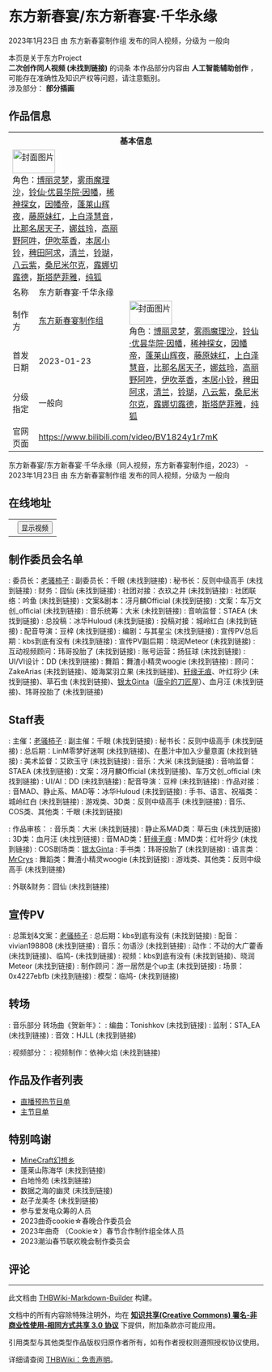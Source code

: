 # 东方新春宴/东方新春宴·千华永缘

<!-- source html: G:\repos\THBWiki-Markdown-Builder\THBWikiMarkdown\Temp\main\5\5e\ns0%3A%E4%B8%9C%E6%96%B9%E6%96%B0%E6%98%A5%E5%AE%B4%2F%E4%B8%9C%E6%96%B9%E6%96%B0%E6%98%A5%E5%AE%B4%C2%B7%E5%8D%83%E5%8D%8E%E6%B0%B8%E7%BC%98.html -->

2023年1月23日 由 东方新春宴制作组  发布的同人视频，分级为 一般向

本页是关于东方Project  
 **二次创作同人视频 (未找到链接)** 的词条
本作品部分内容由 **人工智能辅助创作** ，  
可能存在准确性及知识产权等问题，请注意甄别。  
涉及部分： **部分插画** 

## 作品信息

<table><tbody><tr><th colspan="3">基本信息</th></tr><tr><td class="cover-artwork-mobile" colspan="2"><a href="./文件-东方新春宴／东方新春宴·千华永缘封面.png.md" class="image" title="封面图片"><img alt="封面图片" src="https://upload.thwiki.cc/thumb/d/da/%E4%B8%9C%E6%96%B9%E6%96%B0%E6%98%A5%E5%AE%B4%EF%BC%8F%E4%B8%9C%E6%96%B9%E6%96%B0%E6%98%A5%E5%AE%B4%C2%B7%E5%8D%83%E5%8D%8E%E6%B0%B8%E7%BC%98%E5%B0%81%E9%9D%A2.png/84px-%E4%B8%9C%E6%96%B9%E6%96%B0%E6%98%A5%E5%AE%B4%EF%BC%8F%E4%B8%9C%E6%96%B9%E6%96%B0%E6%98%A5%E5%AE%B4%C2%B7%E5%8D%83%E5%8D%8E%E6%B0%B8%E7%BC%98%E5%B0%81%E9%9D%A2.png" decoding="async" loading="lazy" width="84" height="47" srcset="https://upload.thwiki.cc/thumb/d/da/%E4%B8%9C%E6%96%B9%E6%96%B0%E6%98%A5%E5%AE%B4%EF%BC%8F%E4%B8%9C%E6%96%B9%E6%96%B0%E6%98%A5%E5%AE%B4%C2%B7%E5%8D%83%E5%8D%8E%E6%B0%B8%E7%BC%98%E5%B0%81%E9%9D%A2.png/126px-%E4%B8%9C%E6%96%B9%E6%96%B0%E6%98%A5%E5%AE%B4%EF%BC%8F%E4%B8%9C%E6%96%B9%E6%96%B0%E6%98%A5%E5%AE%B4%C2%B7%E5%8D%83%E5%8D%8E%E6%B0%B8%E7%BC%98%E5%B0%81%E9%9D%A2.png 1.5x, https://upload.thwiki.cc/thumb/d/da/%E4%B8%9C%E6%96%B9%E6%96%B0%E6%98%A5%E5%AE%B4%EF%BC%8F%E4%B8%9C%E6%96%B9%E6%96%B0%E6%98%A5%E5%AE%B4%C2%B7%E5%8D%83%E5%8D%8E%E6%B0%B8%E7%BC%98%E5%B0%81%E9%9D%A2.png/168px-%E4%B8%9C%E6%96%B9%E6%96%B0%E6%98%A5%E5%AE%B4%EF%BC%8F%E4%B8%9C%E6%96%B9%E6%96%B0%E6%98%A5%E5%AE%B4%C2%B7%E5%8D%83%E5%8D%8E%E6%B0%B8%E7%BC%98%E5%B0%81%E9%9D%A2.png 2x" data-file-width="1036" data-file-height="583"></a><div class="cover-char">角色：<a href="./博丽灵梦.md" title="博丽灵梦">博丽灵梦</a>，<a href="./雾雨魔理沙.md" title="雾雨魔理沙">雾雨魔理沙</a>，<a href="./铃仙·优昙华院·因幡.md" title="铃仙·优昙华院·因幡">铃仙·优昙华院·因幡</a>，<a href="./稀神探女.md" title="稀神探女">稀神探女</a>，<a href="./因幡帝.md" title="因幡帝">因幡帝</a>，<a href="./蓬莱山辉夜.md" title="蓬莱山辉夜">蓬莱山辉夜</a>，<a href="./藤原妹红.md" title="藤原妹红">藤原妹红</a>，<a href="./上白泽慧音.md" title="上白泽慧音">上白泽慧音</a>，<a href="./比那名居天子.md" title="比那名居天子">比那名居天子</a>，<a href="./娜兹玲.md" title="娜兹玲">娜兹玲</a>，<a href="./高丽野阿吽.md" title="高丽野阿吽">高丽野阿吽</a>，<a href="./伊吹萃香.md" title="伊吹萃香">伊吹萃香</a>，<a href="./本居小铃.md" title="本居小铃">本居小铃</a>，<a href="./稗田阿求.md" title="稗田阿求">稗田阿求</a>，<a href="./清兰.md" title="清兰">清兰</a>，<a href="./铃瑚.md" title="铃瑚">铃瑚</a>，<a href="./八云紫.md" title="八云紫">八云紫</a>，<a href="./桑尼米尔克.md" title="桑尼米尔克">桑尼米尔克</a>，<a href="./露娜切露德.md" title="露娜切露德">露娜切露德</a>，<a href="./斯塔萨菲雅.md" title="斯塔萨菲雅">斯塔萨菲雅</a>，<a href="./纯狐.md" title="纯狐">纯狐</a></div></td>
</tr><tr><td class="label">名称</td><td colspan="2"> 东方新春宴·千华永缘 </td></tr><tr><td class="label">制作方</td><td><a href="./东方新春宴制作组.md" title="东方新春宴制作组">东方新春宴制作组</a></td><td class="cover-artwork" rowspan="3" style="min-width:84px;"><a href="./文件-东方新春宴／东方新春宴·千华永缘封面.png.md" class="image" title="封面图片"><img alt="封面图片" src="https://upload.thwiki.cc/thumb/d/da/%E4%B8%9C%E6%96%B9%E6%96%B0%E6%98%A5%E5%AE%B4%EF%BC%8F%E4%B8%9C%E6%96%B9%E6%96%B0%E6%98%A5%E5%AE%B4%C2%B7%E5%8D%83%E5%8D%8E%E6%B0%B8%E7%BC%98%E5%B0%81%E9%9D%A2.png/84px-%E4%B8%9C%E6%96%B9%E6%96%B0%E6%98%A5%E5%AE%B4%EF%BC%8F%E4%B8%9C%E6%96%B9%E6%96%B0%E6%98%A5%E5%AE%B4%C2%B7%E5%8D%83%E5%8D%8E%E6%B0%B8%E7%BC%98%E5%B0%81%E9%9D%A2.png" decoding="async" loading="lazy" width="84" height="47" srcset="https://upload.thwiki.cc/thumb/d/da/%E4%B8%9C%E6%96%B9%E6%96%B0%E6%98%A5%E5%AE%B4%EF%BC%8F%E4%B8%9C%E6%96%B9%E6%96%B0%E6%98%A5%E5%AE%B4%C2%B7%E5%8D%83%E5%8D%8E%E6%B0%B8%E7%BC%98%E5%B0%81%E9%9D%A2.png/126px-%E4%B8%9C%E6%96%B9%E6%96%B0%E6%98%A5%E5%AE%B4%EF%BC%8F%E4%B8%9C%E6%96%B9%E6%96%B0%E6%98%A5%E5%AE%B4%C2%B7%E5%8D%83%E5%8D%8E%E6%B0%B8%E7%BC%98%E5%B0%81%E9%9D%A2.png 1.5x, https://upload.thwiki.cc/thumb/d/da/%E4%B8%9C%E6%96%B9%E6%96%B0%E6%98%A5%E5%AE%B4%EF%BC%8F%E4%B8%9C%E6%96%B9%E6%96%B0%E6%98%A5%E5%AE%B4%C2%B7%E5%8D%83%E5%8D%8E%E6%B0%B8%E7%BC%98%E5%B0%81%E9%9D%A2.png/168px-%E4%B8%9C%E6%96%B9%E6%96%B0%E6%98%A5%E5%AE%B4%EF%BC%8F%E4%B8%9C%E6%96%B9%E6%96%B0%E6%98%A5%E5%AE%B4%C2%B7%E5%8D%83%E5%8D%8E%E6%B0%B8%E7%BC%98%E5%B0%81%E9%9D%A2.png 2x" data-file-width="1036" data-file-height="583"></a><div class="cover-char">角色：<a href="./博丽灵梦.md" title="博丽灵梦">博丽灵梦</a>，<a href="./雾雨魔理沙.md" title="雾雨魔理沙">雾雨魔理沙</a>，<a href="./铃仙·优昙华院·因幡.md" title="铃仙·优昙华院·因幡">铃仙·优昙华院·因幡</a>，<a href="./稀神探女.md" title="稀神探女">稀神探女</a>，<a href="./因幡帝.md" title="因幡帝">因幡帝</a>，<a href="./蓬莱山辉夜.md" title="蓬莱山辉夜">蓬莱山辉夜</a>，<a href="./藤原妹红.md" title="藤原妹红">藤原妹红</a>，<a href="./上白泽慧音.md" title="上白泽慧音">上白泽慧音</a>，<a href="./比那名居天子.md" title="比那名居天子">比那名居天子</a>，<a href="./娜兹玲.md" title="娜兹玲">娜兹玲</a>，<a href="./高丽野阿吽.md" title="高丽野阿吽">高丽野阿吽</a>，<a href="./伊吹萃香.md" title="伊吹萃香">伊吹萃香</a>，<a href="./本居小铃.md" title="本居小铃">本居小铃</a>，<a href="./稗田阿求.md" title="稗田阿求">稗田阿求</a>，<a href="./清兰.md" title="清兰">清兰</a>，<a href="./铃瑚.md" title="铃瑚">铃瑚</a>，<a href="./八云紫.md" title="八云紫">八云紫</a>，<a href="./桑尼米尔克.md" title="桑尼米尔克">桑尼米尔克</a>，<a href="./露娜切露德.md" title="露娜切露德">露娜切露德</a>，<a href="./斯塔萨菲雅.md" title="斯塔萨菲雅">斯塔萨菲雅</a>，<a href="./纯狐.md" title="纯狐">纯狐</a></div></td>
</tr><tr><td class="label">首发日期</td><td>2023-01-23</td></tr><tr><td class="label">分级指定</td><td>一般向</td></tr>
<tr><td class="label">官网页面</td><td colspan="2"><a rel="nofollow" class="external free" href="https://www.bilibili.com/video/BV1824y1r7mK">https://www.bilibili.com/video/BV1824y1r7mK</a></td></tr></tbody></table>

东方新春宴/东方新春宴·千华永缘（同人视频，东方新春宴制作组，2023） - 2023年1月23日 由 东方新春宴制作组  发布的同人视频，分级为 一般向

## 在线地址
  


  

<table>
<tr><th style="text-align: center;"><a class="bilibili-title external text" target="_blank" rel="nofollow" style="margin: 0 0.4em 0 0.2em;"></a><input type="button" class="bilibili-toggle" value="显示视频" style="float: right;"></th></tr>
<tr class="bilibili-video" style="display: none;"><td></td></tr>
</table>






## 制作委员会名单
: 委员长：[老骚柿子](./老骚柿子.md)
: 副委员长：千眼 (未找到链接)
: 秘书长：反则中级高手 (未找到链接)
: 财务：囧仙 (未找到链接)
: 社团对接：衣玖之井 (未找到链接)
: 社团联络：吟鱼 (未找到链接)
: 文案&amp;剧本：冴月麟Official (未找到链接)
: 文案：车万文创_official (未找到链接)
: 音乐统筹：大米 (未找到链接)
: 音响监督：STAEA (未找到链接)
: 总投稿：冰华Huloud (未找到链接)
: 投稿对接：城岭红白 (未找到链接)
: 配音导演：豆梓 (未找到链接)
: 编剧：与其星尘 (未找到链接)
: 宣传PV总后期：kbs到底有没有 (未找到链接)
: 宣传PV副后期：晓润Meteor (未找到链接)
: 互动视频顾问：玮哥投胎了 (未找到链接)
: 账号运营：扬狂球 (未找到链接)
: UI/VI设计：DD (未找到链接)
: 舞蹈：舞渣小精灵woogie (未找到链接)
: 顾问：ZakeArias (未找到链接)、姬海棠羽立果 (未找到链接)、[轩缘无痕](./轩缘无痕.md)、叶红将少 (未找到链接)、草石虫 (未找到链接)、[银太Ginta](./银太Ginta.md)（[唐伞的刀匠屋](./唐伞的刀匠屋.md)）、血月汪 (未找到链接)、玮哥投胎了 (未找到链接)


## Staff表
: 主催：[老骚柿子](./老骚柿子.md)
: 副主催：千眼 (未找到链接)
: 秘书长：反则中级高手 (未找到链接)
: 总后期：LinM零梦好迷啊 (未找到链接)、在墨汁中加入少量意面 (未找到链接)
: 美术监督：艾欧玉守 (未找到链接)
: 音乐：大米 (未找到链接)
: 音响监督：STAEA (未找到链接)
: 文案：冴月麟Official (未找到链接)、车万文创_official (未找到链接)
: UI/AI：DD (未找到链接)
: 配音导演：豆梓 (未找到链接)
: 作品对接：
: 音MAD、静止系、MAD等：冰华Huloud (未找到链接)
: 手书、语言、祝福类：城岭红白 (未找到链接)
: 游戏类、3D类：反则中级高手 (未找到链接)
: 音乐、COS类、其他类：千眼 (未找到链接)

: 作品审核：
: 音乐类：大米 (未找到链接)
: 静止系MAD类：草石虫 (未找到链接)
: 3D类：血月汪 (未找到链接)
: 音MAD类：[轩缘无痕](./轩缘无痕.md)
: MMD类：红叶将少 (未找到链接)
: COS剧场类：[银太Ginta](./银太Ginta.md)
: 手书类：玮哥投胎了 (未找到链接)
: 语言类：[MrCrys](./MrCrys.md)
: 舞蹈类：舞渣小精灵woogie (未找到链接)
: 游戏类、其他类：反则中级高手 (未找到链接)

: 外联&amp;财务：囧仙 (未找到链接)


## 宣传PV
: 总策划&amp;文案：[老骚柿子](./老骚柿子.md)
: 总后期：kbs到底有没有 (未找到链接)
: 配音：vivian198808 (未找到链接)
: 音乐：勿语沙 (未找到链接)
: 动作：不动的大广藿香 (未找到链接)、临鸠- (未找到链接)
: 视频：kbs到底有没有 (未找到链接)、晓润Meteor (未找到链接)
: 制作顾问：游一居然是个up主 (未找到链接)
: 场景：0x4227ebfb (未找到链接)
: 模型：临鸠- (未找到链接)


## 转场
: 音乐部分 转场曲《贺新年》：
: 编曲：Tonishkov (未找到链接)
: 监制：STA_EA (未找到链接)
: 音效：HJLL (未找到链接)

: 视频部分：
: 视频制作：依神火焰 (未找到链接)



## 作品及作者列表
- [直播预热节目单](./东方新春宴-东方新春宴·千华永缘-直播预热节目单.md)
- [主节目单](./东方新春宴-东方新春宴·千华永缘-主节目单.md)


## 特别鸣谢
- [MineCraft幻想乡](./MineCraft幻想乡.md)
- 蓬莱山陈海华 (未找到链接)
- 白地怜苑 (未找到链接)
- 数据之海的幽灵 (未找到链接)
- 赵子龙美冬 (未找到链接)
- 参与爱发电众筹的人员
- 2023曲奇cookie☆春晚合作委员会
- 2023年曲奇 （Cookie☆）春节合作制作组全体人员
- 2023潮汕春节联欢晚会制作委员会


## 评论




---

此文档由 [THBWiki-Markdown-Builder](https://github.com/Delsin-Yu/THBWiki-Markdown-Builder) 构建。

文档中的所有内容除特殊注明外，均在 [**知识共享(Creative Commons) 署名-非商业性使用-相同方式共享 3.0 协议**](https://creativecommons.org/licenses/by-sa/3.0/deed.zh-hans) 下提供，附加条款亦可能应用。

引用类型与其他类型作品版权归原作者所有，如有作者授权则遵照授权协议使用。

详细请查阅 [THBWiki：免责声明](https://thbwiki.cc/THBWiki:%E5%85%8D%E8%B4%A3%E5%A3%B0%E6%98%8E)。

